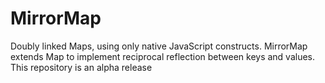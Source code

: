 # MirrorMap
Doubly linked Maps, using only native JavaScript constructs. MirrorMap extends Map to implement reciprocal reflection between keys and values. This repository is an alpha release
